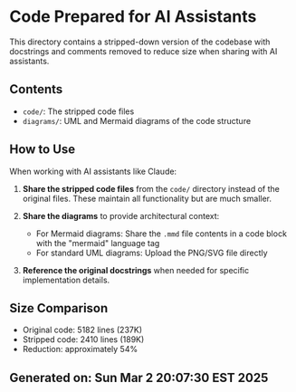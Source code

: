 # Code Prepared for AI Assistants

This directory contains a stripped-down version of the codebase with docstrings and 
comments removed to reduce size when sharing with AI assistants.

## Contents

- `code/`: The stripped code files
- `diagrams/`: UML and Mermaid diagrams of the code structure

## How to Use

When working with AI assistants like Claude:

1. **Share the stripped code files** from the `code/` directory instead of the original files.
   These maintain all functionality but are much smaller.

2. **Share the diagrams** to provide architectural context:
   - For Mermaid diagrams: Share the `.mmd` file contents in a code block with the "mermaid" language tag
   - For standard UML diagrams: Upload the PNG/SVG file directly

3. **Reference the original docstrings** when needed for specific implementation details.

## Size Comparison

- Original code: 5182 lines (237K)
- Stripped code: 2410 lines (189K)
- Reduction: approximately 54%

## Generated on: Sun Mar  2 20:07:30 EST 2025
